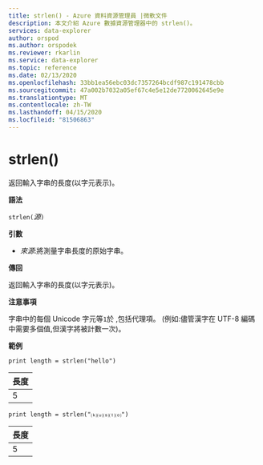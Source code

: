 ```yaml
---
title: strlen() - Azure 資料資源管理員 |微軟文件
description: 本文介紹 Azure 數據資源管理器中的 strlen()。
services: data-explorer
author: orspod
ms.author: orspodek
ms.reviewer: rkarlin
ms.service: data-explorer
ms.topic: reference
ms.date: 02/13/2020
ms.openlocfilehash: 33bb1ea56ebc03dc7357264bcdf987c191478cbb
ms.sourcegitcommit: 47a002b7032a05ef67c4e5e12de7720062645e9e
ms.translationtype: MT
ms.contentlocale: zh-TW
ms.lasthandoff: 04/15/2020
ms.locfileid: "81506863"
---
```

# <a name="strlen"></a>strlen()

返回輸入字串的長度(以字元表示)。

**語法**

`strlen(`*源*`)`

**引數**

* *來源*:將測量字串長度的原始字串。

**傳回**

返回輸入字串的長度(以字元表示)。

**注意事項**

字串中的每個 Unicode 字元等`1`於 ,包括代理項。
(例如:儘管漢字在 UTF-8 編碼中需要多個值,但漢字將被計數一次)。


**範例**

```kusto
print length = strlen("hello")
```

|長度|
|---|
|5|

```kusto
print length = strlen("⒦⒰⒮⒯⒪")
```

|長度|
|---|
|5|